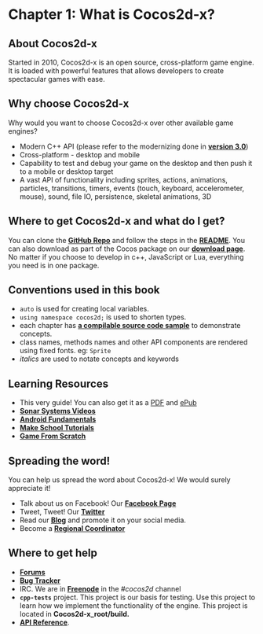 # Chapter 1: What is Cocos2d-x?

## About Cocos2d-x
Started in 2010, Cocos2d-x is an open source, cross-platform game engine. It is loaded with powerful features that allows developers to create spectacular games with ease.

## Why choose Cocos2d-x
Why would you want to choose Cocos2d-x over other available game engines?

* Modern C++ API (please refer to the modernizing done in [__version 3.0__](https://github.com/cocos2d/cocos2d-x/blob/cocos2d-x-3.0/docs/RELEASE_NOTES.md#c11-features))
* Cross-platform - desktop and mobile
* Capability to test and debug your game on the desktop and then push it to a
  mobile or desktop target
* A vast API of functionality including sprites, actions, animations, particles,
  transitions, timers, events (touch, keyboard, accelerometer, mouse), sound,
  file IO, persistence, skeletal animations, 3D

## Where to get Cocos2d-x and what do I get?
You can clone the [__GitHub Repo__](https://github.com/cocos2d/cocos2d-x) and follow the steps in the [__README__](https://github.com/cocos2d/cocos2d-x/blob/v3/README.md). You can also download as part of the Cocos package on our [__download page__](http://cocos2d-x.org/download). No matter if you choose to develop in c++, JavaScript or Lua, everything you need is in one package.

## Conventions used in this book
* `auto` is used for creating local variables.
* `using namespace cocos2d;` is used to shorten types.
* each chapter has [__a compilable source code sample__](https://github.com/chukong/programmers-guide-samples) to  demonstrate concepts.
* class names, methods names and other API components are rendered using fixed fonts. eg: `Sprite`
* *italics* are used to notate concepts and keywords

## Learning Resources
* This very guide! You can also get it as a [PDF](http://cocos2d-x.org/docs/ProgrammersGuide.pdf) and [ePub](http://cocos2d-x.org/docs/ProgrammersGuide.epub)
* [__Sonar Systems Videos__](https://www.youtube.com/user/sonarsystemslimited/search?query=Cocos2d-x)
* [__Android Fundamentals__](https://developer.android.com/guide/components/fundamentals.html)
* [__Make School Tutorials__](https://www.makeschool.com/tutorials/)
* [__Game From Scratch__](http://www.gamefromscratch.com/page/cocos2d-x-CPP-Game-Programming-Tutorial-Series.aspx)

## Spreading the word!
You can help us spread the word about Cocos2d-x! We would surely appreciate it!

* Talk about us on Facebook! Our [__Facebook Page__](https://www.facebook.com/cocos2dx/)
* Tweet, Tweet! Our [__Twitter__](https://twitter.com/cocos2dx)
* Read our [__Blog__](http://blog.Cocos2d-x.org/) and promote it on your social media.
* Become a [__Regional Coordinator__](http://discuss.Cocos2d-x.org/t/we-need-regional-coordinators/24104)

## Where to get help
* [__Forums__](http://discuss.Cocos2d-x.org)
* [__Bug Tracker__](https://github.com/cocos2d/cocos2d-x/issues)
* IRC. We are in [__Freenode__](https://webchat.freenode.net/) in the _#cocos2d_ channel
* __`cpp-tests`__ project. This project is our basis for testing. Use this project to
learn how we implement the functionality of the engine. This project is located in
__Cocos2d-x_root/build.__
* [__API Reference__](http://cocos2d-x.org/docs/api-ref/index.html).
